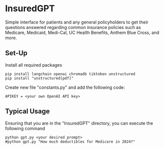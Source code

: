 # InsuredGPT
Simple interface for patients and any general policyholders to get their questions answered regarding common insurance policies such as Medicare, Medicaid, Medi-Cal, UC Health Benefits, Anthem Blue Cross, and more. 

## Set-Up

Install all required packages 
```
pip install langchain openai chromadb tiktoken unstructured
pip install "unstructured[pdf]"
```

Create new file "constants.py" and add the following code:
```
APIKEY = <your own OpenAI API key>
```

## Typical Usage
Ensuring that you are in the "InsuredGPT" directory, you can execute the following command
```
python gpt.py <your desired prompt>
#python gpt.py "How much deductibles for Medicare in 2024?"
```